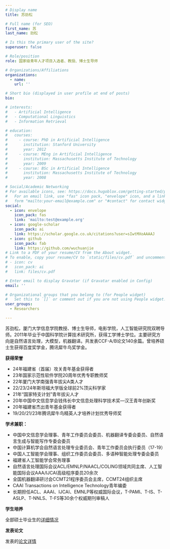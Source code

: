 ```yaml
---
# Display name
title: 苏劲松

# Full name (for SEO)
first_name: 苏
last_name: 劲松

# Is this the primary user of the site?
superuser: false

# Role/position
role: 国家级青年人才项目入选者、教授、博士生导师

# Organizations/Affiliations
organizations:
  - name: 
    url: ''

# Short bio (displayed in user profile at end of posts)
bio: 

# interests:
#   - Artificial Intelligence
#   - Computational Linguistics
#   - Information Retrieval

# education:
#   courses:
#     - course: PhD in Artificial Intelligence
#       institution: Stanford University
#       year: 2012
#     - course: MEng in Artificial Intelligence
#       institution: Massachusetts Institute of Technology
#       year: 2009
#     - course: BSc in Artificial Intelligence
#       institution: Massachusetts Institute of Technology
#       year: 2008

# Social/Academic Networking
# For available icons, see: https://docs.hugoblox.com/getting-started/page-builder/#icons
#   For an email link, use "fas" icon pack, "envelope" icon, and a link in the
#   form "mailto:your-email@example.com" or "#contact" for contact widget.
social:
  - icon: envelope
    icon_pack: fas
    link: 'mailto:test@example.org'
  - icon: google-scholar
    icon_pack: ai
    link: https://scholar.google.co.uk/citations?user=sIwtMXoAAAAJ
  - icon: github
    icon_pack: fab
    link: https://github.com/wuchuanjie
# Link to a PDF of your resume/CV from the About widget.
# To enable, copy your resume/CV to `static/files/cv.pdf` and uncomment the lines below.
# - icon: cv
#   icon_pack: ai
#   link: files/cv.pdf

# Enter email to display Gravatar (if Gravatar enabled in Config)
email: ''

# Organizational groups that you belong to (for People widget)
#   Set this to `[]` or comment out if you are not using People widget.
user_groups:
  - Researchers

---
```

苏劲松，厦门大学信息学院教授、博士生导师，电影学院，人工智能研究院双聘导师。2011年毕业于中国科学院计算技术研究所，获得工学博士学位。主要研究方向是自然语言处理，大模型，机器翻译。共发表CCF-A/B论文140余篇。曾培养硕士生获得百度奖学金，腾讯犀牛鸟奖学金。

**获得荣誉**
* 24年福建省（首届）攻关青年基金获得者
* 23年国家示范性软件学院20周年优秀专职教师奖
* 22年厦门大学南强青年拔尖A类人才
* 22/23/24年斯坦福大学版全球前2%顶尖科学家
* 21年“国家特支计划”青年拔尖人才
* 20年中国中文信息学会钱伟长中文信息处理科学技术奖—汉王青年创新奖
* 20年福建省杰出青年基金获得者
* 19/20/21/23年腾讯犀牛鸟精英人才培养计划优秀导师奖

**学术兼职：**
* 中国中文信息学会理事、青年工作委员会委员、机器翻译专委会委员、自然语言生成与智能写作专委会委员
* 中国计算机学会自然语言处理专业委员会、青年工作委员会执行委员（17-19）
* 中国人工智能学会理事、组织工作委员会委员、多语种智能处理专委会委员
* 福建省人工智能学会常务理事
* 自然语言处理国际会议ACL/EMNLP/NAACL/COLING领域共同主席、人工智能国际会议AAA/IJCAI高级程序委员20余次
* 全国机器翻译研讨会CCMT21程序委员会主席，CCMT24组织主席
* CAAI Transactions on Intelligence Technology青年编委
* 长期担任ACL、AAAI、IJCAI、EMNLP等权威国际会议，T-PAMI、T-IS、T-ASLP、T-NNLS、T-FS等30余个权威期刊审稿人

**学生培养**

全部硕士毕业生的[详细情况](/alumni)

**发表论文**

发表的[论文详情](/publication)

